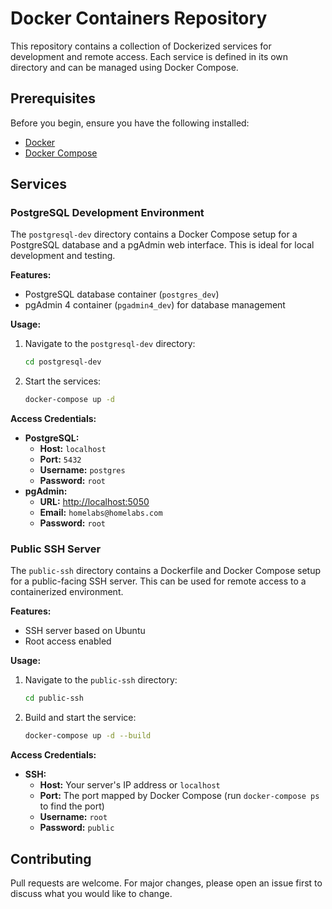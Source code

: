 # Docker Containers Repository

This repository contains a collection of Dockerized services for development and remote access. Each service is defined in its own directory and can be managed using Docker Compose.

## Prerequisites

Before you begin, ensure you have the following installed:

*   [Docker](https://docs.docker.com/get-docker/)
*   [Docker Compose](https://docs.docker.com/compose/install/)

## Services

### PostgreSQL Development Environment

The `postgresql-dev` directory contains a Docker Compose setup for a PostgreSQL database and a pgAdmin web interface. This is ideal for local development and testing.

**Features:**

*   PostgreSQL database container (`postgres_dev`)
*   pgAdmin 4 container (`pgadmin4_dev`) for database management

**Usage:**

1.  Navigate to the `postgresql-dev` directory:
    ```bash
    cd postgresql-dev
    ```
2.  Start the services:
    ```bash
    docker-compose up -d
    ```

**Access Credentials:**

*   **PostgreSQL:**
    *   **Host:** `localhost`
    *   **Port:** `5432`
    *   **Username:** `postgres`
    *   **Password:** `root`
*   **pgAdmin:**
    *   **URL:** [http://localhost:5050](http://localhost:5050)
    *   **Email:** `homelabs@homelabs.com`
    *   **Password:** `root`

### Public SSH Server

The `public-ssh` directory contains a Dockerfile and Docker Compose setup for a public-facing SSH server. This can be used for remote access to a containerized environment.

**Features:**

*   SSH server based on Ubuntu
*   Root access enabled

**Usage:**

1.  Navigate to the `public-ssh` directory:
    ```bash
    cd public-ssh
    ```
2.  Build and start the service:
    ```bash
    docker-compose up -d --build
    ```

**Access Credentials:**

*   **SSH:**
    *   **Host:** Your server's IP address or `localhost`
    *   **Port:** The port mapped by Docker Compose (run `docker-compose ps` to find the port)
    *   **Username:** `root`
    *   **Password:** `public`

## Contributing

Pull requests are welcome. For major changes, please open an issue first to discuss what you would like to change.
